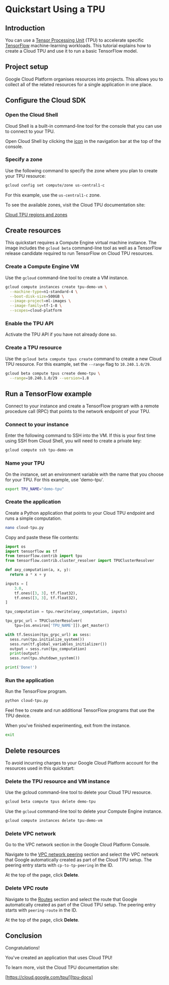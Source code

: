 # Quickstart Using a TPU

<walkthrough-tutorial-url url="https://cloud.google.com/tpu/docs/quickstart"></walkthrough-tutorial-url>

## Introduction

You can use a [Tensor Processing Unit][tpu-docs] (TPU) to accelerate specific
[TensorFlow][tensor-flow] machine-learning workloads. This tutorial explains how
to create a Cloud TPU and use it to run a basic TensorFlow model.

## Project setup

Google Cloud Platform organises resources into projects. This allows you to
collect all of the related resources for a single application in one place.

<walkthrough-project-billing-setup></walkthrough-project-billing-setup>

## Configure the Cloud SDK

### Open the Cloud Shell

Cloud Shell is a built-in command-line tool for the console that you can use to
connect to your TPU.

Open Cloud Shell by clicking the
<walkthrough-cloud-shell-icon></walkthrough-cloud-shell-icon>
[icon][spotlight-open-devshell] in the navigation bar at the top of the console.

### Specify a zone

Use the following command to specify the zone where you plan to create your TPU
resource:

```bash
gcloud config set compute/zone us-central1-c
```

For this example, use the `us-central1-c` zone.

To see the available zones, visit the Cloud TPU documentation site:

[Cloud TPU regions and zones][tpu-regions]

## Create resources

This quickstart requires a Compute Engine virtual machine instance. The image
includes the `gcloud beta` command-line tool as well as a TensorFlow release
candidate required to run TensorFlow on Cloud TPU resources.

### Create a Compute Engine VM

Use the `gcloud` command-line tool to create a VM instance.

```bash
gcloud compute instances create tpu-demo-vm \
  --machine-type=n1-standard-4 \
  --boot-disk-size=500GB \
  --image-project=ml-images \
  --image-family=tf-1-8 \
  --scopes=cloud-platform
```

### Enable the TPU API

Activate the TPU API if you have not already done so.

<walkthrough-enable-apis apis="tpu.googleapis.com"></walkthrough-enable-apis>

### Create a TPU resource

Use the `gcloud beta compute tpus create` command to create a new Cloud TPU
resource. For this example, set the `--range` flag to `10.240.1.0/29`.

```bash
gcloud beta compute tpus create demo-tpu \
  --range=10.240.1.0/29 --version=1.8
```

## Run a TensorFlow example

Connect to your instance and create a TensorFlow program with a remote procedure
call (RPC) that points to the network endpoint of your TPU.

### Connect to your instance

Enter the following command to SSH into the VM. If this is your first time using
SSH from Cloud Shell, you will need to create a private key:

```bash
gcloud compute ssh tpu-demo-vm
```

### Name your TPU

On the instance, set an environment variable with the name that you choose for your
TPU. For this example, use 'demo-tpu'.

```bash
export TPU_NAME="demo-tpu"
```

### Create the application

Create a Python application that points to your Cloud TPU endpoint and runs a
simple computation.

```bash
nano cloud-tpu.py
```

Copy and paste these file contents:

```python
import os
import tensorflow as tf
from tensorflow.contrib import tpu
from tensorflow.contrib.cluster_resolver import TPUClusterResolver

def axy_computation(a, x, y):
  return a * x + y

inputs = [
    3.0,
    tf.ones([3, 3], tf.float32),
    tf.ones([3, 3], tf.float32),
]

tpu_computation = tpu.rewrite(axy_computation, inputs)

tpu_grpc_url = TPUClusterResolver(
    tpu=[os.environ['TPU_NAME']]).get_master()

with tf.Session(tpu_grpc_url) as sess:
  sess.run(tpu.initialize_system())
  sess.run(tf.global_variables_initializer())
  output = sess.run(tpu_computation)
  print(output)
  sess.run(tpu.shutdown_system())

print('Done!')
```

### Run the application

Run the TensorFlow program.

```bash
python cloud-tpu.py
```

Feel free to create and run additional TensorFlow programs that use the TPU
device.

When you've finished experimenting, exit from the instance.

```bash
exit
```

## Delete resources

To avoid incurring charges to your Google Cloud Platform account for the
resources used in this quickstart:

### Delete the TPU resource and VM instance

Use the gcloud command-line tool to delete your Cloud TPU resource.

```bash
gcloud beta compute tpus delete demo-tpu
```

Use the `gcloud` command-line tool to delete your Compute Engine instance.

```bash
gcloud compute instances delete tpu-demo-vm
```

### Delete VPC network

Go to the VPC network section in the Google Cloud Platform Console.

<walkthrough-menu-navigation sectionid="VIRTUAL_NETWORK_SECTION"></walkthrough-menu-navigation>

Navigate to the [VPC network peering][spotlight-network-peering] section and
select the VPC network that Google automatically created as part of the Cloud
TPU setup. The peering entry starts with `cp-to-tp-peering` in the ID.

At the top of the page, click **Delete**.

### Delete VPC route

Navigate to the [Routes][spotlight-routes-list] section and select the route
that Google automatically created as part of the Cloud TPU setup. The peering
entry starts with `peering-route` in the ID.

At the top of the page, click **Delete**.

## Conclusion

<walkthrough-conclusion-trophy></walkthrough-conclusion-trophy>

Congratulations!

You've created an application that uses Cloud TPU!

To learn more, visit the Cloud TPU documentation site:

[https://cloud.google.com/tpu/][tpu-docs]

[request-tpu-quota]: https://services.google.com/fb/forms/cloud-tpu-beta-request/
[spotlight-network-peering]: walkthrough://spotlight-pointer?cssSelector=#cfctest-section-nav-item-peering_list
[spotlight-open-devshell]: walkthrough://spotlight-pointer?spotlightId=devshell-activate-button
[spotlight-routes-list]: walkthrough://spotlight-pointer?cssSelector=#cfctest-section-nav-item-routes_list
[tensor-flow]: https://www.tensorflow.org/
[tpu-docs]: https://cloud.google.com/tpu/docs/
[tpu-regions]: https://cloud.google.com/tpu/docs/regions

